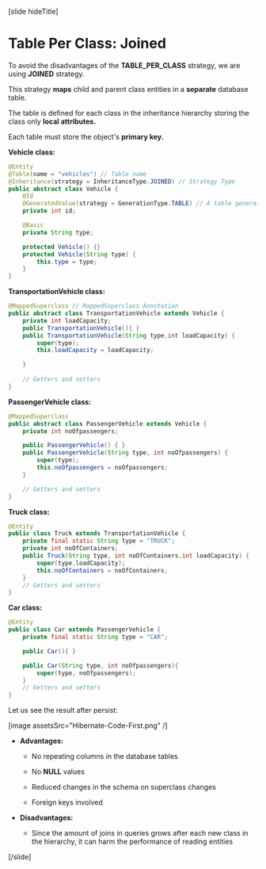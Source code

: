 [slide hideTitle]

# Table Per Class: Joined

To avoid the disadvantages of the **TABLE_PER_CLASS** strategy, we are using **JOINED** strategy.

This strategy **maps** child and parent class entities in a **separate** database table.

The table is defined for each class in the inheritance hierarchy storing the class only **local attributes.**

Each table must store the object's **primary key.**

**Vehicle class:**

``` java
@Entity
@Table(name = "vehicles") // Table name
@Inheritance(strategy = InheritanceType.JOINED) // Strategy Type
public abstract class Vehicle {
    @Id
    @GeneratedValue(strategy = GenerationType.TABLE) // A table generator is used for each table
    private int id;

    @Basic
    private String type;

    protected Vehicle() {}
    protected Vehicle(String type) {
        this.type = type;
    }
}
```

**TransportationVehicle class:**

``` java
@MappedSuperclass // MappedSuperclass Annotation
public abstract class TransportationVehicle extends Vehicle {
    private int loadCapacity;
    public TransportationVehicle(){ }
    public TransportationVehicle(String type,int loadCapacity) {
        super(type);
        this.loadCapacity = loadCapacity;

    }
    
    // Getters and setters  
}
```

**PassengerVehicle class:**

```java
@MappedSuperclass
public abstract class PassengerVehicle extends Vehicle {   
    private int noOfpassengers;

    public PassengerVehicle() { }
    public PassengerVehicle(String type, int noOfpassengers) {
        super(type);
        this.noOfpassengers = noOfpassengers;
    }

    // Getters and setters
}
```

**Truck class:**

``` java
@Entity
public class Truck extends TransportationVehicle {
    private final static String type = "TRUCK";
    private int noOfContainers;
    public Truck(String type, int noOfContainers,int loadCapacity) {
        super(type,loadCapacity);
        this.noOfContainers = noOfContainers;
    }
    // Getters and setters    
}
```

**Car class:**

``` java
@Entity
public class Car extends PassengerVehicle {
    private final static String type = "CAR";

    public Car(){ }

    public Car(String type, int noOfpassengers){
        super(type, noOfpassengers);
    }
    // Getters and setters
}
```

Let us see the result after persist:

[image assetsSrc="Hibernate-Code-First.png" /]

- **Advantages:**

  * No repeating columns in the database tables

  * No **NULL** values

  * Reduced changes in the schema on superclass changes

  * Foreign keys involved

- **Disadvantages:**

  * Since the amount of joins in queries grows after each new class in the hierarchy, it can harm the performance of reading entities

[/slide]